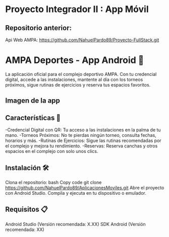 # Proyecto Integrador II : App Móvil
## Repositorio anterior:
Api Web AMPA: https://github.com/NahuelPardo89/Proyecto-FullStack.git


# AMPA Deportes - App Android 📱
La aplicación oficial para el complejo deportivo AMPA. Con tu credencial digital, accede a las instalaciones, mantente al día con los torneos próximos, sigue rutinas de ejercicios y reserva tus espacios favoritos.

## Imagen de la app 

## Características 🌟
-Credencial Digital con QR: Tu acceso a las instalaciones en la palma de tu mano.
-Torneos Próximos: No te pierdas ningún torneo, consulta fechas, horarios y más.
-Rutinas de Ejercicios: Sigue las rutinas recomendadas por el complejo y mejora tu rendimiento.
-Reservas: Reserva canchas y otros espacios en el complejo con solo unos clics.
## Instalación 🛠️
Clona el repositorio:
bash
Copy code
git clone https://github.com/NahuelPardo89/AplicacionesMoviles.git
Abre el proyecto con Android Studio.
Compila y ejecuta en tu dispositivo o emulador.
## Requisitos 📋
Android Studio (Versión recomendada: X.XX)
SDK Android (Versión recomendada: XX)

